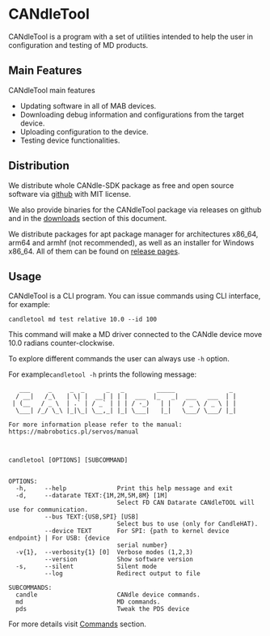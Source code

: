 # CANdleTool

CANdleTool is a program with a set of utilities intended to help the user in configuration and testing of MD products.

## Main Features
CANdleTool main features
- Updating software in all of MAB devices.
- Downloading debug information and configurations from the target device.
- Uploading configuration to the device.
- Testing device functionalities.


## Distribution

We distribute whole CANdle-SDK package as free and open source software via [github](https://github.com/mabrobotics/CANdle-SDK) with MIT license.

We also provide binaries for the CANdleTool package via releases on github and in the [downloads](downloads) section of this document.

We distribute packages for apt package manager for architectures x86_64, arm64 and armhf (not recommended), as well as an installer for Windows x86_64. All of them can be found on [release pages](https://github.com/mabrobotics/CANdle-SDK/releases).

## Usage

CANdleTool is a CLI program. You can issue commands using CLI interface, for example:

```
candletool md test relative 10.0 --id 100
```

This command will make a MD driver connected to the CANdle device move 10.0 radians counter-clockwise.

To explore different commands the user can always use `-h` option.

For example`candletool -h` prints the following message:

```
   ___     _     _  _      _   _         _____               _
  / __|   /_\   | \| |  __| | | |  ___  |_   _|  ___   ___  | |
 | (__   / _ \  | .` | / _` | | | / -_)   | |   / _ \ / _ \ | |
  \___| /_/ \_\ |_|\_| \__,_| |_| \___|   |_|   \___/ \___/ |_|

For more information please refer to the manual: https://mabrobotics.pl/servos/manual



candletool [OPTIONS] [SUBCOMMAND]


OPTIONS:
  -h,     --help              Print this help message and exit
  -d,     --datarate TEXT:{1M,2M,5M,8M} [1M]
                              Select FD CAN Datarate CANdleTOOL will use for communication.
          --bus TEXT:{USB,SPI} [USB]
                              Select bus to use (only for CandleHAT).
          --device TEXT       For SPI: {path to kernel device endpoint} | For USB: {device
                              serial number}
  -v{1},  --verbosity{1} [0]  Verbose modes (1,2,3)
          --version           Show software version
  -s,     --silent            Silent mode
          --log               Redirect output to file

SUBCOMMANDS:
  candle                      CANdle device commands.
  md                          MD commands.
  pds                         Tweak the PDS device
```

For more details visit [Commands](candletool_commands) section.
